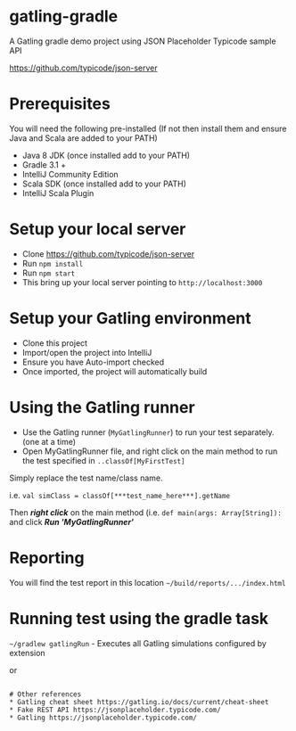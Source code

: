 # gatling-gradle
A Gatling gradle demo project using JSON Placeholder Typicode sample API

https://github.com/typicode/json-server

# Prerequisites
You will need the following pre-installed (If not then install them and ensure Java and Scala are added to your PATH) 
* Java 8 JDK (once installed add to your PATH)
* Gradle 3.1 + 
* IntelliJ Community Edition
* Scala SDK (once installed add to your PATH)
* IntelliJ Scala Plugin

# Setup your local server
* Clone https://github.com/typicode/json-server
* Run ```npm install```
* Run ```npm start```
* This bring up your local server pointing to ```http://localhost:3000```

# Setup your Gatling environment
* Clone this project
* Import/open the project into IntelliJ
* Ensure you have Auto-import checked
* Once imported, the project will automatically build

# Using the Gatling runner
* Use the Gatling runner (```MyGatlingRunner```) to run your test separately. (one at a time)
* Open MyGatlingRunner file, and right click on the main method to run the test specified in ```..classOf[MyFirstTest]```

Simply replace the test name/class name.

i.e. ```val simClass = classOf[***test_name_here***].getName```

Then ***right click*** on the main method (i.e. ```def main(args: Array[String]):``` and click ***Run 'MyGatlingRunner'***

# Reporting
You will find the test report in this location ```~/build/reports/.../index.html ```

# Running test using the gradle task
```~/gradlew gatlingRun``` - Executes all Gatling simulations configured by extension

or

```$ gradle gatlingRun-com.project.simu.MySimulation - Executes single Gatling simulation

# Other references
* Gatling cheat sheet https://gatling.io/docs/current/cheat-sheet
* Fake REST API https://jsonplaceholder.typicode.com/
* Gatling https://jsonplaceholder.typicode.com/
